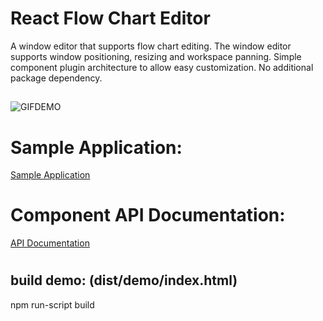 # React Flow Chart Editor
A window editor that supports flow chart editing. The window editor supports window positioning,
resizing and workspace panning. Simple component plugin architecture to allow easy customization.
No additional package dependency. 

##
![GIFDEMO](https://media.giphy.com/media/Kg8rEU55PgbyfjtF23/giphy.gif)



# Sample Application:
[Sample Application](https://github.com/aislelabs/react-flowchart-editor/blob/master/src/demo/App.js)

# Component API Documentation:
[API Documentation](https://github.com/aislelabs/react-flowchart-editor/blob/master/src/AlWindowEditor.js#L1042)

# 
## build demo: (dist/demo/index.html)
npm run-script build
